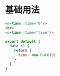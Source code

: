# 基础用法
```html
<n-time :time="0"/>
<br>
<n-time :time="time"/>
```
```js
export default {
  data () {
    return {
      time: new Date(0)
    }
  }
}
```